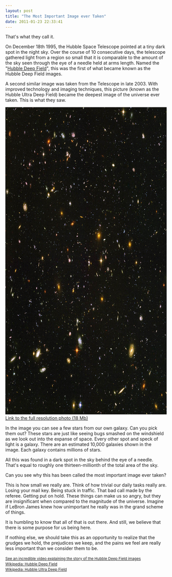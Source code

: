 ```yaml
---
layout: post
title: "The Most Important Image ever Taken"
date: 2011-01-23 22:33:41
---
```


That's what they call it.

On December 18th 1995, the Hubble Space Telescope pointed at a tiny dark spot in the night sky. Over the course of 10 consecutive days, the telescope gathered light from a region so small that it is comparable to the amount of the sky seen through the eye of a needle held at arms length. Named the "<a href="http://hubblesite.org/hubble_discoveries/10th/photos/graphics/slide40high.jpg" target="_blank" title="Hubble Deep Field">Hubble Deep Field</a>", this was the first of what became known as the Hubble Deep Field images.

A second similar image was taken from the Telescope in late 2003. With improved technology and imaging techniques, this picture (known as the Hubble Ultra Deep Field) became the deepest image of the universe ever taken. This is what they saw.

[<img alt="hubble ultra deep field" class="aligncenter size-full wp-image-154" height="960" src="/assets/images/hubble-ultra-deep-field.jpg" title="hubble ultra deep field" width="960" />][1]<a href="http://upload.wikimedia.org/wikipedia/commons/0/0d/Hubble_ultra_deep_field_high_rez_edit1.jpg" target="_blank" title="Hubble Deep Field">Link to the full resolution photo (18 Mb)</a>

 [1]: /assets/images/hubble-ultra-deep-field.jpg

In the image you can see a few stars from our own galaxy. Can you pick them out? These stars are just like seeing bugs smashed on the windshield as we look out into the expanse of space. Every other spot and speck of light is a galaxy. There are an estimated 10,000 galaxies shown in the image. Each galaxy contains millions of stars.

All this was found in a dark spot in the sky behind the eye of a needle. That's equal to roughly one thirteen-millionth of the total area of the sky.

Can you see why this has been called the most important image ever taken?

This is how small we really are. Think of how trivial our daily tasks really are. Losing your mail key. Being stuck in traffic. That bad call made by the referee. Getting put on hold. These things can make us so angry, but they are insignificant when compared to the magnitude of the universe. Imagine if LeBron James knew how unimportant he really was in the grand scheme of things.

It is humbling to know that all of that is out there. And still, we believe that there is some purpose for us being here.

If nothing else, we should take this as an opportunity to realize that the grudges we hold, the prejudices we keep, and the pains we feel are really less important than we consider them to be.

<small><a href="http://www.youtube.com/watch?v=fgg2tpUVbXQ" target="_blank" title="Hubble Deep Field Images">See an incredible video explaining the story of the Hubble Deep Field images</a><br /><a href="http://en.wikipedia.org/wiki/Hubble_deep_field" target="_blank" title="Hubble Deep Field Wikipedia">Wikipedia: Hubble Deep Field</a><br /><a href="http://en.wikipedia.org/wiki/Hubble_Ultra_Deep_Field" target="_blank" title="Hubble Ultra Deep Field">Wikipedia: Hubble Ultra Deep Field</a></small>